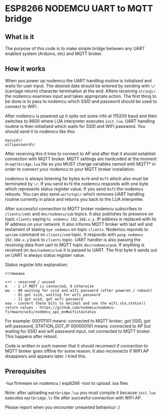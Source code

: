 # ESP8266 NODEMCU UART to MQTT bridge

## What is it

The purpose of this code is to make simple bridge between any UART enabled system (Arduino, etc) and MQTT broker.

## How it works

When you power up nodemcu the UART handling routine is initialised and waits for user input.
The desired data should be entered by sending with `\r` (carriage return) character termination at the end.
Aftere receiving `string\r` the nodemcu examines input and takes appropriate action.
The first thing to be done is to pass to nodemcu which SSID and password should be used to connect to WIFI.

After nodemcu is powered up it spits out some info at 115200 baud and then switches to 9600 where LUA interpreter executes `init.lua`. UART handling routine is then initialised which waits for SSID and WIFI password. You should send it to nodemcu like this:
```
myssid\r
wifipassword\r
```

After receiving this it tries to connect to AP and after that it should establish connection with MQTT broker. MQTT settings are hardcoded at the moment in `mqttbridge.lua` file so you MUST change variables named with MQTT* in order to connect your nodemcu to your MQTT broker installation.

nodemcu is always listening for bytes `0xf0` and `0xf3` which also must be terminated by `\r`.
If you send `0xf0` the nodemcu responds with one byte which represents status register value.
If you send `0xf3` the nodemcu reboots.
You can also send `uartstop\r` which removes UART handling routine currently in place and returns you back to the LUA interpreter.

After successful connection to MQTT broker nodemcu subscribes to `clients/cmds` and `dev/nodemcu/sub` topics. It also publishes its presence on topic `clients` saying `hi nodemcu 192.168.x.y`. IP address is replaced with its IP address on your network. It also informs MQTT broker with last will and testament of stating `bye nodemcu` on topic `clients`. Nodemcu reponds to `uptime` command on `clients/cmd` topic. It responds with `pong nodemcu 192.168.x.y` back to `clients` topic.
UART handler is also passing the receiving data from uart to MQTT topic `dev/nodemcu/pub`. If anything is received on `dev/nodemcu/sub` it is passed to UART. The first byte it sends out on UART is always status register value.

Status register bits explanation:
```
rrrmwwaaa

rrr - reserved / unused
m   - 1 if MQTT is connected, 0 otherwise
ww  - 00 waiting for ssid and wifi password (after poweron / reboot)
    - 01 got ssid, waiting for wifi password
    - 11 got ssid, got wifi password
aaa - convert these bits to decimal and see the wifi.sta.status() return values - https://github.com/nodemcu/nodemcu-firmware/wiki/nodemcu_api_en#wifistastatus
```

For example:
000111101 means: connected to MQTT broker, got SSID, got wifi password, STATION_GOT_IP
000000101 means: connected to AP but waiting for SSID and wifi password input, not connected to MQTT broker. This happens after reboot.

Code is written in such manner that it should reconnect if connection to MQTT broker goes offline for some reason. It also reconnects if WIFI AP disappears and appears later. I tried this.

## Prerequisites

-lua firmware on nodemcu / esp8266
-tool to upload .lua files

Note: after uploading `mqttbridge.lua` you must compile it because `init.lua` executes `mqttbridge.lc` file after succesful connection with WIFI AP.

Please report when you encounter unwanted behaviour :)

